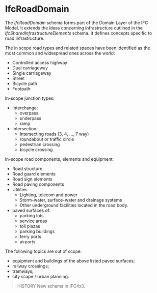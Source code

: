 IfcRoadDomain
=============

The _IfcRoadDomain_ schema forms part of the Domain Layer of the IFC Model. It extends the ideas concerning infrastructure outlined in the _IfcSharedInfrastructureElements_ schema. It defines concepts specific to road infrastructure.

The in scope road types and related spaces have been identified as the most common and widespread ones across the world:

- Controlled access highway
- Dual carriageway
- Single carriageway
- Street
- Bicycle path
- Footpath

In-scope junction types:

- Interchange:
    - overpass
    - underpass
    - ramp
- Intersection:
    - Intersecting roads (3, 4, ..., 7 way)
    - roundabout or traffic circle
    - pedestrian crossing
    - bicycle crossing

In-scope road components, elements and equipment:

- Road structure
- Road guard elements
- Road sign elements
- Road paving components
- Utilities
    - Lighting, telecom and power
    - Storm-water, surface-water and drainage systems
    - Other underground facilities located in the road body.
- paved surfaces of:
    - parking lots
    - service areas
    - toll plazas
    - parking buildings
    - ferry ports
    - airports

The following topics are out of scope:

- equipment and buildings of the above listed paved surfaces;
- railway crossings;
- tramways;
- city scape / urban planning.

> HISTORY New schema in IFC4x3.
